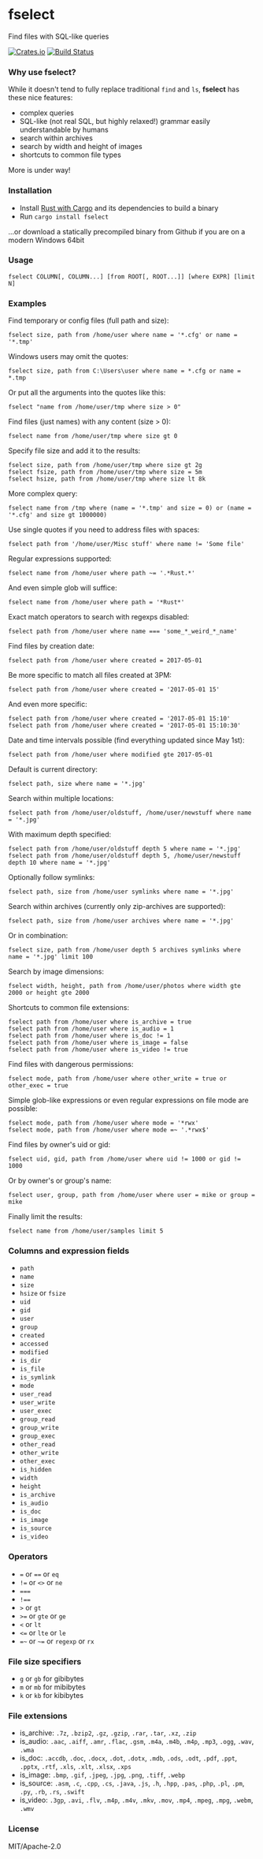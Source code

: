 # fselect
Find files with SQL-like queries

[![Crates.io](https://img.shields.io/crates/v/fselect.svg)](https://crates.io/crates/fselect)
[![Build Status](https://travis-ci.org/jhspetersson/fselect.svg?branch=master)](https://travis-ci.org/jhspetersson/fselect)

### Why use fselect?

While it doesn't tend to fully replace traditional `find` and `ls`, **fselect** has these nice features:

* complex queries
* SQL-like (not real SQL, but highly relaxed!) grammar easily understandable by humans
* search within archives
* search by width and height of images
* shortcuts to common file types

More is under way!

### Installation

* Install [Rust with Cargo](https://www.rust-lang.org/en-US/install.html) and its dependencies to build a binary
* Run `cargo install fselect`

...or download a statically precompiled binary from Github if you are on a modern Windows 64bit

### Usage

    fselect COLUMN[, COLUMN...] [from ROOT[, ROOT...]] [where EXPR] [limit N]

### Examples

Find temporary or config files (full path and size):

    fselect size, path from /home/user where name = '*.cfg' or name = '*.tmp'
    
Windows users may omit the quotes:

    fselect size, path from C:\Users\user where name = *.cfg or name = *.tmp

Or put all the arguments into the quotes like this:

    fselect "name from /home/user/tmp where size > 0"

Find files (just names) with any content (size > 0):

    fselect name from /home/user/tmp where size gt 0

Specify file size and add it to the results:

    fselect size, path from /home/user/tmp where size gt 2g
    fselect fsize, path from /home/user/tmp where size = 5m
    fselect hsize, path from /home/user/tmp where size lt 8k
    
More complex query:

    fselect name from /tmp where (name = '*.tmp' and size = 0) or (name = '*.cfg' and size gt 1000000)
    
Use single quotes if you need to address files with spaces:

    fselect path from '/home/user/Misc stuff' where name != 'Some file'
    
Regular expressions supported:

    fselect name from /home/user where path ~= '.*Rust.*'
    
And even simple glob will suffice:

    fselect name from /home/user where path = '*Rust*'
    
Exact match operators to search with regexps disabled:

    fselect path from /home/user where name === 'some_*_weird_*_name'
    
Find files by creation date:

    fselect path from /home/user where created = 2017-05-01
    
Be more specific to match all files created at 3PM:

    fselect path from /home/user where created = '2017-05-01 15'
    
And even more specific:

    fselect path from /home/user where created = '2017-05-01 15:10'
    fselect path from /home/user where created = '2017-05-01 15:10:30'
    
Date and time intervals possible (find everything updated since May 1st):

    fselect path from /home/user where modified gte 2017-05-01
    
Default is current directory:

    fselect path, size where name = '*.jpg'
    
Search within multiple locations:

    fselect path from /home/user/oldstuff, /home/user/newstuff where name = '*.jpg'
    
With maximum depth specified:

    fselect path from /home/user/oldstuff depth 5 where name = '*.jpg'
    fselect path from /home/user/oldstuff depth 5, /home/user/newstuff depth 10 where name = '*.jpg'

Optionally follow symlinks:

    fselect path, size from /home/user symlinks where name = '*.jpg'
    
Search within archives (currently only zip-archives are supported):

    fselect path, size from /home/user archives where name = '*.jpg'
    
Or in combination:

    fselect size, path from /home/user depth 5 archives symlinks where name = '*.jpg' limit 100    
    
Search by image dimensions:

    fselect width, height, path from /home/user/photos where width gte 2000 or height gte 2000
    
Shortcuts to common file extensions:

    fselect path from /home/user where is_archive = true
    fselect path from /home/user where is_audio = 1
    fselect path from /home/user where is_doc != 1
    fselect path from /home/user where is_image = false
    fselect path from /home/user where is_video != true
    
Find files with dangerous permissions:
    
    fselect mode, path from /home/user where other_write = true or other_exec = true
    
Simple glob-like expressions or even regular expressions on file mode are possible:
    
    fselect mode, path from /home/user where mode = '*rwx'
    fselect mode, path from /home/user where mode =~ '.*rwx$'
    
Find files by owner's uid or gid:

    fselect uid, gid, path from /home/user where uid != 1000 or gid != 1000
    
Or by owner's or group's name:

    fselect user, group, path from /home/user where user = mike or group = mike
    
Finally limit the results:

    fselect name from /home/user/samples limit 5 

### Columns and expression fields

* `path`
* `name`
* `size`
* `hsize` or `fsize`
* `uid`
* `gid`
* `user`
* `group`
* `created`
* `accessed`
* `modified`
* `is_dir`
* `is_file`
* `is_symlink`
* `mode`
* `user_read`
* `user_write`
* `user_exec`
* `group_read`
* `group_write`
* `group_exec`
* `other_read`
* `other_write`
* `other_exec`
* `is_hidden`
* `width`
* `height`
* `is_archive`
* `is_audio`
* `is_doc`
* `is_image`
* `is_source`
* `is_video`

### Operators

* `=` or `==` or `eq`
* `!=` or `<>` or `ne`
* `===`
* `!==`
* `>` or `gt`
* `>=` or `gte` or `ge`
* `<` or `lt`
* `<=` or `lte` or `le`
* `=~` or `~=` or `regexp` or `rx`

### File size specifiers

* `g` or `gb` for gibibytes
* `m` or `mb` for mibibytes
* `k` or `kb` for kibibytes

### File extensions

* is_archive: `.7z`, `.bzip2`, `.gz`, `.gzip`, `.rar`, `.tar`, `.xz`, `.zip`
* is_audio: `.aac`, `.aiff`, `.amr`, `.flac`, `.gsm`, `.m4a`, `.m4b`, `.m4p`, `.mp3`, `.ogg`, `.wav`, `.wma`
* is_doc: `.accdb`, `.doc`, `.docx`, `.dot`, `.dotx`, `.mdb`, `.ods`, `.odt`, `.pdf`, `.ppt`, `.pptx`, `.rtf`, `.xls`, `.xlt`, `.xlsx`, `.xps`
* is_image: `.bmp`, `.gif`, `.jpeg`, `.jpg`, `.png`, `.tiff`, `.webp`
* is_source: `.asm`, `.c`, `.cpp`, `.cs`, `.java`, `.js`, `.h`, `.hpp`, `.pas`, `.php`, `.pl`, `.pm`, `.py`, `.rb`, `.rs`, `.swift`
* is_video: `.3gp`, `.avi`, `.flv`, `.m4p`, `.m4v`, `.mkv`, `.mov`, `.mp4`, `.mpeg`, `.mpg`, `.webm`, `.wmv`

### License

MIT/Apache-2.0
